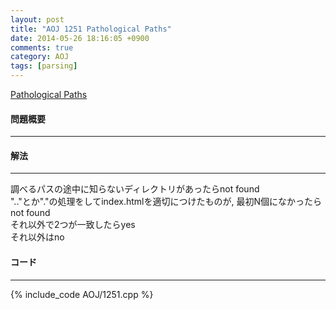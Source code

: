```yaml
---
layout: post
title: "AOJ 1251 Pathological Paths"
date: 2014-05-26 18:16:05 +0900
comments: true
category: AOJ
tags: [parsing]
---
```


[Pathological Paths](http://judge.u-aizu.ac.jp/onlinejudge/description.jsp?id=1251)

#### 問題概要

****

#### 解法

****

調べるパスの途中に知らないディレクトリがあったらnot found  
".."とか"."の処理をしてindex.htmlを適切につけたものが, 最初N個になかったらnot found  
それ以外で2つが一致したらyes  
それ以外はno  

#### コード

****

{% include_code AOJ/1251.cpp %}
